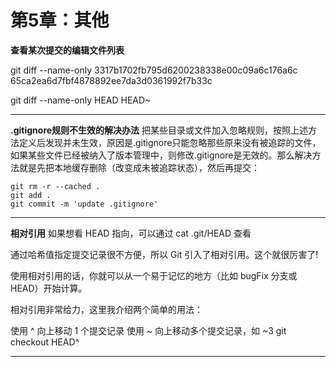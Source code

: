 # 第5章：其他

**查看某次提交的编辑文件列表**

git diff --name-only 3317b1702fb795d6200238338e00c09a6c176a6c 65ca2ea6d7fbf4878892ee7da3d0361992f7b33c

git diff --name-only HEAD HEAD~

---

**.gitignore规则不生效的解决办法**
把某些目录或文件加入忽略规则，按照上述方法定义后发现并未生效，原因是.gitignore只能忽略那些原来没有被追踪的文件，如果某些文件已经被纳入了版本管理中，则修改.gitignore是无效的。那么解决方法就是先把本地缓存删除（改变成未被追踪状态），然后再提交：
```
git rm -r --cached .
git add .
git commit -m 'update .gitignore'
```
---

**相对引用**
如果想看 HEAD 指向，可以通过 cat .git/HEAD 查看

通过哈希值指定提交记录很不方便，所以 Git 引入了相对引用。这个就很厉害了!

使用相对引用的话，你就可以从一个易于记忆的地方（比如 bugFix 分支或 HEAD）开始计算。

相对引用非常给力，这里我介绍两个简单的用法：

使用 ^ 向上移动 1 个提交记录
使用 ~<num> 向上移动多个提交记录，如 ~3
git checkout HEAD^

---

